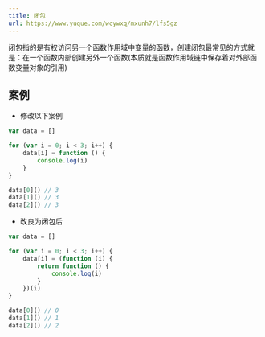 ```yaml
---
title: 闭包
url: https://www.yuque.com/wcywxq/mxunh7/lfs5gz
---
```


闭包指的是有权访问另一个函数作用域中变量的函数，创建闭包最常见的方式就是：在一个函数内部创建另外一个函数(本质就是函数作用域链中保存着对外部函数变量对象的引用) <a name="XfPJi"></a>

###

<a name="Aq4uw"></a>

## 案例

- 修改以下案例

```javascript
var data = []

for (var i = 0; i < 3; i++) {
    data[i] = function () {
        console.log(i)
    }
}

data[0]() // 3
data[1]() // 3
data[2]() // 3
```

- 改良为闭包后

```javascript
var data = []

for (var i = 0; i < 3; i++) {
    data[i] = (function (i) {
        return function () {
            console.log(i)
        }
    })(i)
}

data[0]() // 0
data[1]() // 1
data[2]() // 2
```
